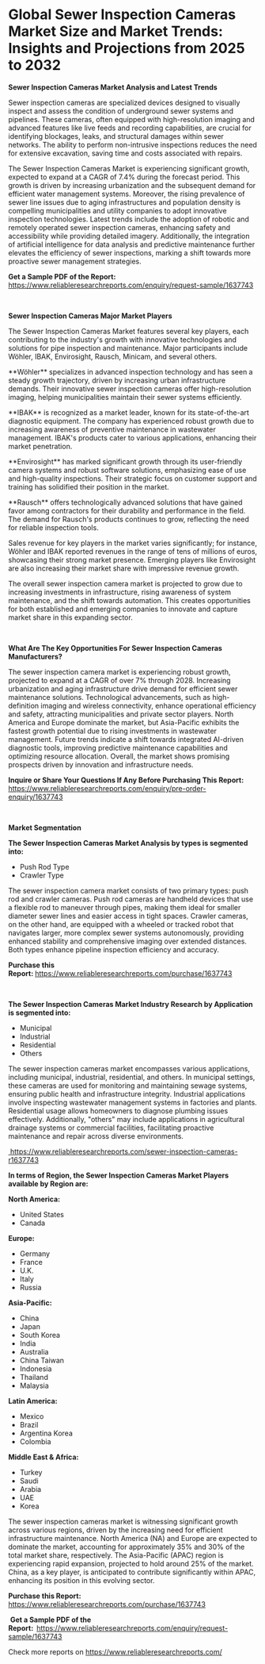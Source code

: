 <p><h1>Global Sewer Inspection Cameras Market Size and Market Trends: Insights and Projections from 2025 to 2032</h1></p><p><strong>Sewer Inspection Cameras Market Analysis and Latest Trends</strong></p>
<p><p>Sewer inspection cameras are specialized devices designed to visually inspect and assess the condition of underground sewer systems and pipelines. These cameras, often equipped with high-resolution imaging and advanced features like live feeds and recording capabilities, are crucial for identifying blockages, leaks, and structural damages within sewer networks. The ability to perform non-intrusive inspections reduces the need for extensive excavation, saving time and costs associated with repairs.</p><p>The Sewer Inspection Cameras Market is experiencing significant growth, expected to expand at a CAGR of 7.4% during the forecast period. This growth is driven by increasing urbanization and the subsequent demand for efficient water management systems. Moreover, the rising prevalence of sewer line issues due to aging infrastructures and population density is compelling municipalities and utility companies to adopt innovative inspection technologies. Latest trends include the adoption of robotic and remotely operated sewer inspection cameras, enhancing safety and accessibility while providing detailed imagery. Additionally, the integration of artificial intelligence for data analysis and predictive maintenance further elevates the efficiency of sewer inspections, marking a shift towards more proactive sewer management strategies.</p></p>
<p><strong>Get a Sample PDF of the Report:&nbsp;</strong> <a href="https://www.reliableresearchreports.com/enquiry/request-sample/1637743?utm_campaign=2253&utm_medium=2&utm_source=Github&utm_content=ia&utm_term=07032025&utm_id=sewer-inspection-cameras">https://www.reliableresearchreports.com/enquiry/request-sample/1637743</a></p>
<p>&nbsp;</p>
<p><strong>Sewer Inspection Cameras Major Market Players</strong></p>
<p><p>The Sewer Inspection Cameras Market features several key players, each contributing to the industry's growth with innovative technologies and solutions for pipe inspection and maintenance. Major participants include Wöhler, IBAK, Envirosight, Rausch, Minicam, and several others.</p><p>**Wöhler** specializes in advanced inspection technology and has seen a steady growth trajectory, driven by increasing urban infrastructure demands. Their innovative sewer inspection cameras offer high-resolution imaging, helping municipalities maintain their sewer systems efficiently.</p><p>**IBAK** is recognized as a market leader, known for its state-of-the-art diagnostic equipment. The company has experienced robust growth due to increasing awareness of preventive maintenance in wastewater management. IBAK's products cater to various applications, enhancing their market penetration.</p><p>**Envirosight** has marked significant growth through its user-friendly camera systems and robust software solutions, emphasizing ease of use and high-quality inspections. Their strategic focus on customer support and training has solidified their position in the market.</p><p>**Rausch** offers technologically advanced solutions that have gained favor among contractors for their durability and performance in the field. The demand for Rausch's products continues to grow, reflecting the need for reliable inspection tools.</p><p>Sales revenue for key players in the market varies significantly; for instance, Wöhler and IBAK reported revenues in the range of tens of millions of euros, showcasing their strong market presence. Emerging players like Envirosight are also increasing their market share with impressive revenue growth.</p><p>The overall sewer inspection camera market is projected to grow due to increasing investments in infrastructure, rising awareness of system maintenance, and the shift towards automation. This creates opportunities for both established and emerging companies to innovate and capture market share in this expanding sector.</p></p>
<p>&nbsp;</p>
<p><strong>What Are The Key Opportunities For Sewer Inspection Cameras Manufacturers?</strong></p>
<p><p>The sewer inspection camera market is experiencing robust growth, projected to expand at a CAGR of over 7% through 2028. Increasing urbanization and aging infrastructure drive demand for efficient sewer maintenance solutions. Technological advancements, such as high-definition imaging and wireless connectivity, enhance operational efficiency and safety, attracting municipalities and private sector players. North America and Europe dominate the market, but Asia-Pacific exhibits the fastest growth potential due to rising investments in wastewater management. Future trends indicate a shift towards integrated AI-driven diagnostic tools, improving predictive maintenance capabilities and optimizing resource allocation. Overall, the market shows promising prospects driven by innovation and infrastructure needs.</p></p>
<p><strong>Inquire or Share Your Questions If Any Before Purchasing This Report:</strong> <a href="https://www.reliableresearchreports.com/enquiry/pre-order-enquiry/1637743?utm_campaign=2253&utm_medium=2&utm_source=Github&utm_content=ia&utm_term=07032025&utm_id=sewer-inspection-cameras">https://www.reliableresearchreports.com/enquiry/pre-order-enquiry/1637743</a></p>
<p>&nbsp;</p>
<p><strong>Market Segmentation</strong></p>
<p><strong>The Sewer Inspection Cameras Market Analysis by types is segmented into:</strong></p>
<p><ul><li>Push Rod Type</li><li>Crawler Type</li></ul></p>
<p><p>The sewer inspection camera market consists of two primary types: push rod and crawler cameras. Push rod cameras are handheld devices that use a flexible rod to maneuver through pipes, making them ideal for smaller diameter sewer lines and easier access in tight spaces. Crawler cameras, on the other hand, are equipped with a wheeled or tracked robot that navigates larger, more complex sewer systems autonomously, providing enhanced stability and comprehensive imaging over extended distances. Both types enhance pipeline inspection efficiency and accuracy.</p></p>
<p><strong>Purchase this Report:&nbsp;</strong><a href="https://www.reliableresearchreports.com/purchase/1637743?utm_campaign=2253&utm_medium=2&utm_source=Github&utm_content=ia&utm_term=07032025&utm_id=sewer-inspection-cameras">https://www.reliableresearchreports.com/purchase/1637743</a></p>
<p>&nbsp;</p>
<p><strong>The Sewer Inspection Cameras Market Industry Research by Application is segmented into:</strong></p>
<p><ul><li>Municipal</li><li>Industrial</li><li>Residential</li><li>Others</li></ul></p>
<p><p>The sewer inspection cameras market encompasses various applications, including municipal, industrial, residential, and others. In municipal settings, these cameras are used for monitoring and maintaining sewage systems, ensuring public health and infrastructure integrity. Industrial applications involve inspecting wastewater management systems in factories and plants. Residential usage allows homeowners to diagnose plumbing issues effectively. Additionally, "others" may include applications in agricultural drainage systems or commercial facilities, facilitating proactive maintenance and repair across diverse environments.</p></p>
<p><a href="https://www.reliableresearchreports.com/sewer-inspection-cameras-r1637743?utm_campaign=2253&utm_medium=2&utm_source=Github&utm_content=ia&utm_term=07032025&utm_id=sewer-inspection-cameras">&nbsp;https://www.reliableresearchreports.com/sewer-inspection-cameras-r1637743</a></p>
<p><strong>In terms of Region, the Sewer Inspection Cameras Market Players available by Region are:</strong></p>
<p>
    <p> <strong> North America: </strong>
        <ul>
            <li>United States</li>
            <li>Canada</li>
        </ul>
        </p> 
    <p> <strong> Europe: </strong>
        <ul>
            <li>Germany</li>
            <li>France</li>
            <li>U.K.</li>
            <li>Italy</li>
            <li>Russia</li>
        </ul>
        </p> 
    <p> <strong> Asia-Pacific: </strong>
        <ul>
            <li>China</li>
            <li>Japan</li>
            <li>South Korea</li>
            <li>India</li>
            <li>Australia</li>
            <li>China Taiwan</li>
            <li>Indonesia</li>
            <li>Thailand</li>
            <li>Malaysia</li>
        </ul>
        </p> 
    <p> <strong> Latin America: </strong>
        <ul>
            <li>Mexico</li>
            <li>Brazil</li>
            <li>Argentina Korea</li>
            <li>Colombia</li>
        </ul>
        </p> 
    <p> <strong> Middle East & Africa: </strong>
        <ul>
            <li>Turkey</li>
            <li>Saudi</li>
            <li>Arabia</li>
            <li>UAE</li>
            <li>Korea</li>
        </ul>
    </p>
    </p>
<p><p>The sewer inspection cameras market is witnessing significant growth across various regions, driven by the increasing need for efficient infrastructure maintenance. North America (NA) and Europe are expected to dominate the market, accounting for approximately 35% and 30% of the total market share, respectively. The Asia-Pacific (APAC) region is experiencing rapid expansion, projected to hold around 25% of the market. China, as a key player, is anticipated to contribute significantly within APAC, enhancing its position in this evolving sector.</p></p>
<p><strong>Purchase this Report: </strong><a href="https://www.reliableresearchreports.com/purchase/1637743?utm_campaign=2253&utm_medium=2&utm_source=Github&utm_content=ia&utm_term=07032025&utm_id=sewer-inspection-cameras">https://www.reliableresearchreports.com/purchase/1637743</a></p>
<p>&nbsp;<strong>Get a Sample PDF of the Report:&nbsp;&nbsp;</strong><a href="https://www.reliableresearchreports.com/enquiry/request-sample/1637743?utm_campaign=2253&utm_medium=2&utm_source=Github&utm_content=ia&utm_term=07032025&utm_id=sewer-inspection-cameras">https://www.reliableresearchreports.com/enquiry/request-sample/1637743</a></p>
<p><strong></strong></p>
<p>Check more reports on <a href="https://www.reliableresearchreports.com/?utm_campaign=2253&utm_medium=2&utm_source=Github&utm_content=ia&utm_term=07032025&utm_id=sewer-inspection-cameras">https://www.reliableresearchreports.com/</a></p>